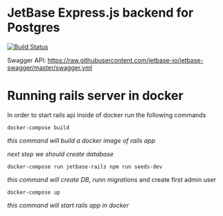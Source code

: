 # JetBase Express.js backend for Postgres

[![Build Status](https://travis-ci.org/jetbase-io/jetbase-express-sql.svg?branch=development)](https://travis-ci.org/jetbase-io/jetbase-express-sql)

Swagger API: https://raw.githubusercontent.com/jetbase-io/jetbase-swagger/master/swagger.yml

# Running rails server in docker

In order to start rails api inside of docker run the following commands

```
docker-compose build
```
_this command will build a docker image of rails app_

_next step we should create database_

```
docker-compose run jetbase-rails npm run seeds-dev
```
_this command will create DB, runn migrations_ and create first admin user

```
docker-compose up
```
_this command will start rails app in docker_
